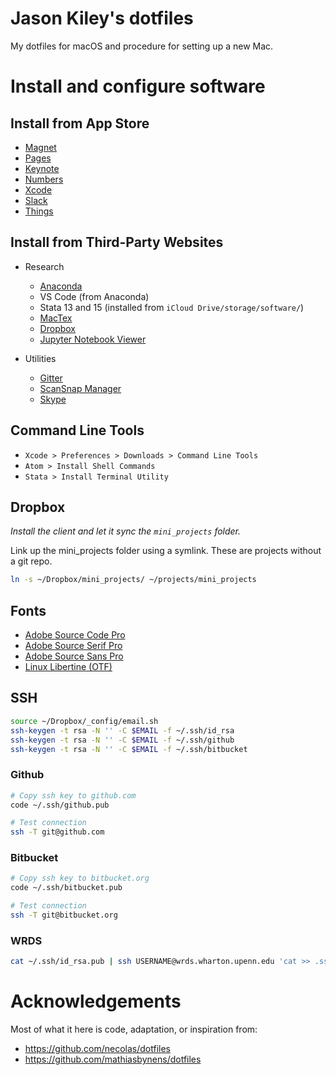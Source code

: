 # Jason Kiley's dotfiles

My dotfiles for macOS and procedure for setting up a new Mac.


# Install and configure software


## Install from App Store

- [Magnet](https://itunes.apple.com/us/app/magnet/id441258766?mt=12)
- [Pages](https://itunes.apple.com/us/app/pages/id409201541?mt=12&uo=4)
- [Keynote](https://itunes.apple.com/us/app/keynote/id409183694?mt=12)
- [Numbers](https://itunes.apple.com/us/app/numbers/id409203825?mt=12)
- [Xcode](https://itunes.apple.com/us/app/xcode/id497799835?mt=12&uo=4)
- [Slack](https://itunes.apple.com/us/app/slack/id803453959?mt=12)
- [Things](https://itunes.apple.com/us/app/things-3/id904280696?mt=12)


## Install from Third-Party Websites

- Research
    - [Anaconda](https://www.anaconda.com/download/#macos)
    - VS Code (from Anaconda)
    - Stata 13 and 15 (installed from `iCloud Drive/storage/software/`)
    - [MacTex](https://tug.org/mactex/mactex-download.html)
    - [Dropbox](https://www.dropbox.com/install2)
    - [Jupyter Notebook Viewer](https://github.com/tuxu/nbviewer-app/releases/latest)

- Utilities
	- [Gitter](https://update.gitter.im/osx/latest)
    - [ScanSnap Manager](http://www.fujitsu.com/global/support/computing/peripheral/scanners/software/s1300i.html)
    - [Skype](http://www.skype.com/en/download-skype/skype-for-computer/)


## Command Line Tools

- `Xcode > Preferences > Downloads > Command Line Tools`
- `Atom > Install Shell Commands`
- `Stata > Install Terminal Utility`


## Dropbox

*Install the client and let it sync the `mini_projects` folder.*

Link up the mini_projects folder using a symlink.
These are projects without a git repo.

```sh
ln -s ~/Dropbox/mini_projects/ ~/projects/mini_projects
```


## Fonts

* [Adobe Source Code Pro](https://github.com/adobe-fonts/source-code-pro/releases/latest)
* [Adobe Source Serif Pro](https://github.com/adobe-fonts/source-serif-pro/releases/latest)
* [Adobe Source Sans Pro](https://github.com/adobe-fonts/source-sans-pro/releases/latest)
* [Linux Libertine (OTF)](http://www.linuxlibertine.org/index.php?id=91&L=1)


## SSH

```bash
source ~/Dropbox/_config/email.sh
ssh-keygen -t rsa -N '' -C $EMAIL -f ~/.ssh/id_rsa
ssh-keygen -t rsa -N '' -C $EMAIL -f ~/.ssh/github
ssh-keygen -t rsa -N '' -C $EMAIL -f ~/.ssh/bitbucket
```


### Github

```bash
# Copy ssh key to github.com
code ~/.ssh/github.pub

# Test connection
ssh -T git@github.com

```


### Bitbucket

```bash
# Copy ssh key to bitbucket.org
code ~/.ssh/bitbucket.pub

# Test connection
ssh -T git@bitbucket.org

```

### WRDS

```bash
cat ~/.ssh/id_rsa.pub | ssh USERNAME@wrds.wharton.upenn.edu 'cat >> .ssh/authorized_keys'
```


# Acknowledgements

Most of what it here is code, adaptation, or inspiration from:

- https://github.com/necolas/dotfiles
- https://github.com/mathiasbynens/dotfiles
